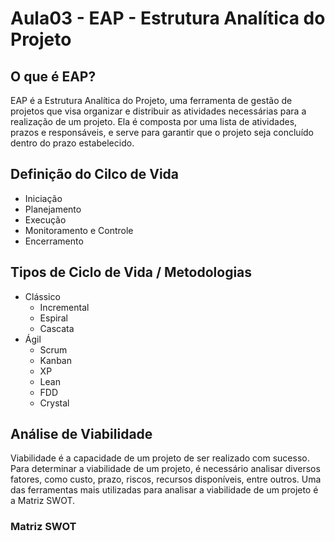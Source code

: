 # Aula03 - EAP - Estrutura Analítica do Projeto

## O que é EAP?
EAP é a Estrutura Analítica do Projeto, uma ferramenta de gestão de projetos que visa organizar e distribuir as atividades necessárias para a realização de um projeto. Ela é composta por uma lista de atividades, prazos e responsáveis, e serve para garantir que o projeto seja concluído dentro do prazo estabelecido.

## Definição do Cilco de Vida
- Iniciação
- Planejamento
- Execução
- Monitoramento e Controle
- Encerramento

## Tipos de Ciclo de Vida / Metodologias
- Clássico
    - Incremental
    - Espiral
    - Cascata
- Ágil
    - Scrum
    - Kanban
    - XP
    - Lean
    - FDD
    - Crystal

## Análise de Viabilidade
Viabilidade é a capacidade de um projeto de ser realizado com sucesso. Para determinar a viabilidade de um projeto, é necessário analisar diversos fatores, como custo, prazo, riscos, recursos disponíveis, entre outros.
Uma das ferramentas mais utilizadas para analisar a viabilidade de um projeto é a Matriz SWOT.
### Matriz SWOT